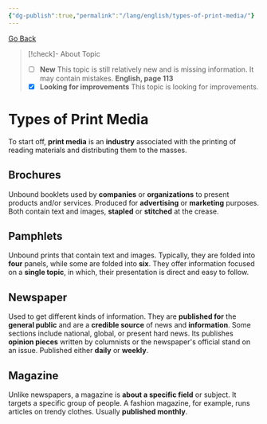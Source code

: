 ```yaml
---
{"dg-publish":true,"permalink":"/lang/english/types-of-print-media/"}
---
```


<a href="javascript:history.back()">Go Back</a>

>[!check]- About Topic
>- [ ]  **New**
>This topic is still relatively new and is missing information. It may contain mistakes.
>**English, page 113**
>- [x] **Looking for improvements**
>This topic is looking for improvements.
# Types of Print Media

To start off, **print media** is an **industry** associated with the printing of reading materials and distributing them to the masses.

## Brochures
Unbound booklets used by **companies** or **organizations** to present products and/or services. Produced for **advertising** or **marketing** purposes. Both contain text and images, **stapled** or **stitched** at the crease.

## Pamphlets
Unbound prints that contain text and images. Typically, they are folded into **four** panels, while some are folded into **six**. They offer information focused on a **single topic**, in which, their presentation is direct and easy to follow.

## Newspaper
Used to get different kinds of information. They are **published for** the **general public** and are a **credible source** of news and **information**. Some sections include national, global, or present hard news. Its publishes **opinion pieces** written by columnists or the newspaper's official stand on an issue. Published either **daily** or **weekly**.

## Magazine
Unlike newspapers, a magazine is **about a specific field** or subject. It targets a specific group of people. A fashion magazine, for example, runs articles on trendy clothes. Usually **published monthly**.



